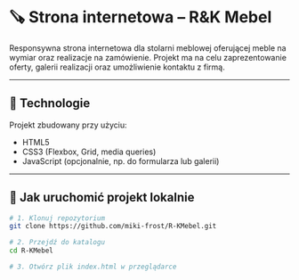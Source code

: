 # 🪚 Strona internetowa – R&K Mebel 

Responsywna strona internetowa dla stolarni meblowej oferującej meble na wymiar oraz realizacje na zamówienie. Projekt ma na celu zaprezentowanie oferty, galerii realizacji oraz umożliwienie kontaktu z firmą.

---

## 🧰 Technologie

Projekt zbudowany przy użyciu:

- HTML5
- CSS3 (Flexbox, Grid, media queries)
- JavaScript (opcjonalnie, np. do formularza lub galerii)

---

## 🏁 Jak uruchomić projekt lokalnie

```bash
# 1. Klonuj repozytorium
git clone https://github.com/miki-frost/R-KMebel.git

# 2. Przejdź do katalogu
cd R-KMebel

# 3. Otwórz plik index.html w przeglądarce
